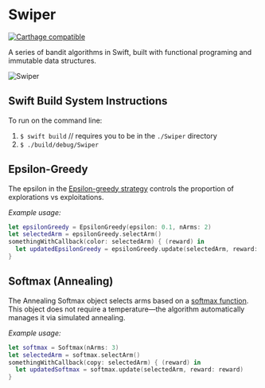 # Swiper

[![Carthage compatible](https://img.shields.io/badge/Carthage-compatible-4BC51D.svg?style=flat)](https://github.com/Carthage/Carthage)

A series of bandit algorithms in Swift, built with functional programing and immutable data structures.

![Swiper](http://i.imgur.com/EhLAg7t.png)

## Swift Build System Instructions
To run on the command line:

1. `$ swift build` // requires you to be in the `./Swiper` directory
1. `$ ./build/debug/Swiper`

## Epsilon-Greedy
The epsilon in the [Epsilon-greedy strategy](https://en.wikipedia.org/wiki/Multi-armed_bandit#Semi-uniform_strategies) controls the proportion of explorations vs exploitations.

*Example usage:*
```swift
let epsilonGreedy = EpsilonGreedy(epsilon: 0.1, nArms: 2)
let selectedArm = epsilonGreedy.selectArm()
somethingWithCallback(color: selectedArm) { (reward) in
  let updatedEpsilonGreedy = epsilonGreedy.update(selectedArm, reward: reward)
}
```

## Softmax (Annealing)
The Annealing Softmax object selects arms based on a [softmax function](https://en.wikipedia.org/wiki/Softmax_function).
This object does not require a temperature—the algorithm automatically manages it via simulated annealing.

*Example usage:*
```swift
let softmax = Softmax(nArms: 3)
let selectedArm = softmax.selectArm()
somethingWithCallback(copy: selectedArm) { (reward) in
  let updatedSoftmax = softmax.update(selectedArm, reward: reward)
}
```
